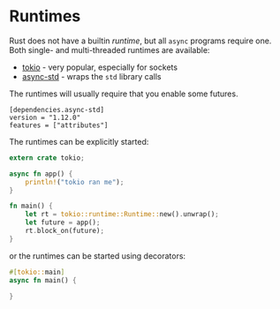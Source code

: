 # Runtimes

Rust does not have a builtin _runtime_, but all `async` programs require one.
Both single- and multi-threaded runtimes are available:
* [tokio](https://crates.io/crates/tokio) - very popular, especially for sockets
* [async-std](https://crates.io/crates/async-std) - wraps the `std` library calls

The runtimes will usually require that you enable some futures.

```cargo
[dependencies.async-std]
version = "1.12.0"
features = ["attributes"]
```

The runtimes can be explicitly started:

```rust
extern crate tokio;

async fn app() {
    println!("tokio ran me");
}

fn main() {
    let rt = tokio::runtime::Runtime::new().unwrap();
    let future = app();
    rt.block_on(future);
}
```

or the runtimes can be started using decorators:

```rust
#[tokio::main]
async fn main() {

}
```

